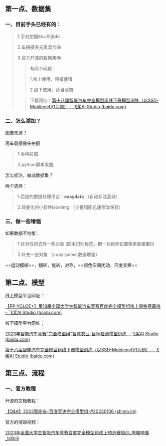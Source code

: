 ## 第一点、数据集

### 一、目前手头已经有的：

>1.手机拍摄8k+开源4k
>
>2.车拍摄多元素混合6k
>
>3.官方开源的数据集6k
>
>> 有两个问题：
>>
>> 1.线上使用，将错就错
>>
>> 2.线下使用，适当改错
>
>> 下载网址：[第十八届智能汽车完全模型组线下赛模型训练（以SSD-MoblienetV1为例） - 飞桨AI Studio (baidu.com)](https://aistudio.baidu.com/aistudio/datasetdetail/191561)

### 二、怎么添加？

图像来源？

用车载摄像头拍摄

> 1.手柄彩图
>
> 2.python脚本采图

怎么标注，做成数据集？

两个选择：

> 1.百度的数据处理平台：**easydata** （自动标注高效）
>
> 2.轻量化的小软件labelimg （少量错图迅速修改保存）

### 三、做一些增强

如果数据不均衡：

> 1.针对性的去除一些对象 (脚本识别标签，把一些目标位置像素直接置0)
>
> 2.补充一些对象 （copy-patse 数据增强）

==运动模糊==，翻转，旋转，对称，==颜色空间扰动，尺度变换==



## 第二点、模型

线上模型平台网址：

[【PP-YOLOE+】第18届全国大学生智能汽车竞赛百度完全模型组线上资格赛基线 - 飞桨AI Studio (baidu.com)](https://aistudio.baidu.com/aistudio/projectdetail/5513476?channelType=0&channel=0)

线下模型平台网址：

[2023年智能汽车竞赛“完全模型组”智慧农业-目标检测模型训练 - 飞桨AI Studio (baidu.com)](https://aistudio.baidu.com/aistudio/projectdetail/5143716)

[第十八届智能汽车完全模型组线下赛模型训练（以SSD-MoblienetV1为例） - 飞桨AI Studio (baidu.com)](https://aistudio.baidu.com/aistudio/projectdetail/5404910)



## 第三点、流程

### 一、官方教程

开源的文档教程：

[【Q&A】2023智能车-百度竞速完全模型组-#20230106 (shimo.im)](https://shimo.im/docs/QhG7PWaxuM47dK5F/read)

官方的培训视频：

[2023年全国大学生智能汽车竞赛百度完全模型组线上预选赛培训_哔哩哔哩_bilibili](https://www.bilibili.com/video/BV1S24y1H74V/?spm_id_from=333.337.search-card.all.click&vd_source=9d427f611a01aaa1c1131c20063c20df)